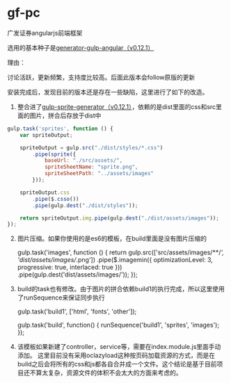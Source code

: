 # gf-pc
广发证券angularjs前端框架

选用的基本种子是[generator-gulp-angular（v0.12.1）](https://github.com/Swiip/generator-gulp-angular)

理由：

讨论活跃，更新频繁，支持度比较高。后面此版本会follow原版的更新

安装完成后，发现目前的版本还是存在一些缺陷，这里进行了如下的改造。

1. 整合进了[gulp-sprite-generator（v0.12.1）](https://github.com/gobwas/gulp-sprite-generator)，依赖的是dist里面的css和src里面的图片，拼合后存放于dist中
```javascript
gulp.task('sprites', function () {
    var spriteOutput;

    spriteOutput = gulp.src("./dist/styles/*.css")
        .pipe(sprite({
            baseUrl: "./src/assets/",
            spriteSheetName: "sprite.png",
            spriteSheetPath: "../assets/images"
        }));

    spriteOutput.css
        .pipe($.csso())
        .pipe(gulp.dest("./dist/styles"));

    return spriteOutput.img.pipe(gulp.dest("./dist/assets/images"));
});
```

2. 图片压缩。如果你使用的是es6的模板，在build里面是没有图片压缩的

    gulp.task('images', function () {
        return gulp.src(['src/assets/images/**/*', 'dist/assets/images/*.png'])
            .pipe($.imagemin({
                optimizationLevel: 3,
                progressive: true,
                interlaced: true
            }))
            .pipe(gulp.dest('dist/assets/images/'));
    });

3. build的task也有修改。由于图片的拼合依赖build1的执行完成，所以这里使用了runSequence来保证同步执行

    gulp.task('build1', ['html', 'fonts', 'other']);

    gulp.task('build', function() {
        runSequence('build1', 'sprites', 'images');
    });

4. 该模板如果新建了controller，service等，需要在index.module.js里面手动添加。
这里目前没有采用oclazyload这种按页码加载资源的方式，而是在build之后会将所有的css和js都各自合并成一个文件。这个结论是基于目前项目还不算太复杂，资源文件的体积不会太大的方面来考虑的。